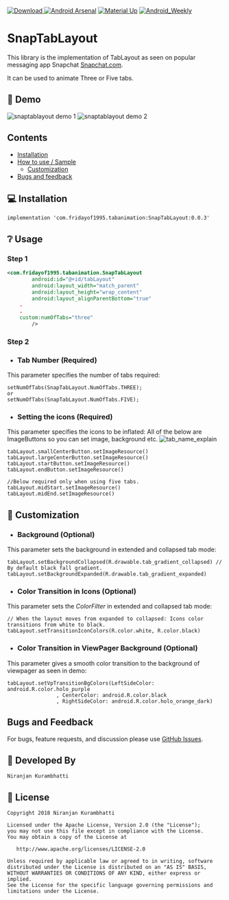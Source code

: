 [ ![Download](https://api.bintray.com/packages/nirukk52/maven/SnapTablayout/images/download.svg) ](https://bintray.com/nirukk52/maven/SnapTablayout/_latestVersion) [![Android Arsenal]( https://img.shields.io/badge/Android%20Arsenal-SnapTabLayout-blue.svg?style=flat )]( https://android-arsenal.com/details/1/7243 ) [![Material Up](https://img.shields.io/badge/materialup-SnapTablayout-blue.svg)](https://www.uplabs.com/posts/snaptablayout) [![Android_Weekly](https://img.shields.io/badge/androidweekly-%23332-blue.svg)](http://androidweekly.net/issues/issue-332)

# SnapTabLayout

This library is the implementation of TabLayout as seen on popular messaging app Snapchat <a href="https://www.snapchat.com/download" target="_blank">Snapchat.com</a>.

It can be used to animate Three or Five tabs.

## 👏 Demo
![snaptablayout demo 1](https://user-images.githubusercontent.com/28961063/46969922-3c1dd680-d0d5-11e8-81b6-60cf032dcb92.gif)  ![snaptablayout demo 2](https://user-images.githubusercontent.com/28961063/47112776-f26bf200-d274-11e8-9475-879e402a1aa9.gif)   

## Contents
 - [Installation](#installation)
 - [How to use / Sample](#usage)
 	- [Customization](#customization)
 - [Bugs and feedback](#bugs-and-feedback)

## 💻 Installation

    implementation 'com.fridayof1995.tabanimation:SnapTabLayout:0.0.3'

## ❔ Usage
### Step 1
```xml    
<com.fridayof1995.tabanimation.SnapTabLayout
        android:id="@+id/tabLayout"
        android:layout_width="match_parent"
        android:layout_height="wrap_content"
        android:layout_alignParentBottom="true"
	.
	.				     
	custom:numOfTabs="three"
        />
```
### Step 2
* ### Tab Number (Required)
This parameter specifies the number of tabs required:
```
setNumOfTabs(SnapTabLayout.NumOfTabs.THREE);
or
setNumOfTabs(SnapTabLayout.NumOfTabs.FIVE);
```

* ### Setting the icons (Required)
This parameter specifies the icons to be inflated:
All of the below are ImageButtons so you can set image, background etc.
![tab_name_explain](https://user-images.githubusercontent.com/28961063/47033253-f4a95000-d191-11e8-91b6-c95fce21b439.png)
```
tabLayout.smallCenterButton.setImageResource()
tabLayout.largeCenterButton.setImageResource()
tabLayout.startButton.setImageResource()
tabLayout.endButton.setImageResource()

//Below required only when using five tabs.
tabLayout.midStart.setImageResource()
tabLayout.midEnd.setImageResource()
```

## 📐 Customization

* ### Background (Optional)
This parameter sets the background in extended and collapsed tab mode:
```
tabLayout.setBackgroundCollapsed(R.drawable.tab_gradient_collapsed) // By default black fall gradient.
tabLayout.setBackgroundExpanded(R.drawable.tab_gradient_expanded)
```

* ### Color Transition in Icons (Optional)
This parameter sets the *ColorFilter* in extended and collapsed tab mode:
```
// When the layout moves from expanded to collapsed: Icons color transitions from white to black.
tabLayout.setTransitionIconColors(R.color.white, R.color.black)

```

* ### Color Transition in ViewPager Background (Optional)
This parameter gives a smooth color transition to the background of viewpager as seen in demo:
```
tabLayout.setVpTransitionBgColors(LeftSideColor: android.R.color.holo_purple
                , CenterColor: android.R.color.black
                , RightSideColor: android.R.color.holo_orange_dark)

```
## Bugs and Feedback

For bugs, feature requests, and discussion please use [GitHub Issues](https://github.com/nirukk52/SnapTabLayout/issues).

## 👨 Developed By

```
Niranjan Kurambhatti
```

## 📃 License

    Copyright 2018 Niranjan Kurambhatti

    Licensed under the Apache License, Version 2.0 (the "License");
    you may not use this file except in compliance with the License.
    You may obtain a copy of the License at

       http://www.apache.org/licenses/LICENSE-2.0

    Unless required by applicable law or agreed to in writing, software
    distributed under the License is distributed on an "AS IS" BASIS,
    WITHOUT WARRANTIES OR CONDITIONS OF ANY KIND, either express or implied.
    See the License for the specific language governing permissions and
    limitations under the License.
